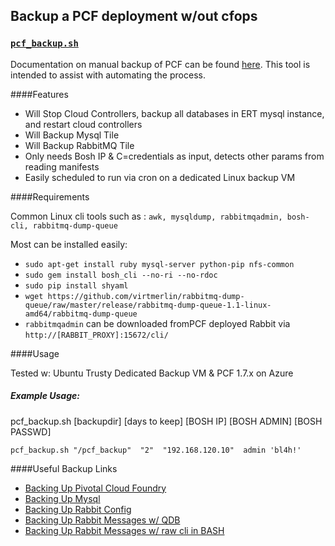 ## Backup a PCF deployment w/out cfops
### [`pcf_backup.sh`](https://github.com/virtmerlin/pcf_backup_bash/blob/master/backup_pcf.sh)


Documentation on manual backup of PCF can be found [here](https://docs.pivotal.io/pivotalcf/1-7/customizing/backup-restore/backup-pcf.html).  This tool is intended to assist with automating the process.

####Features

- Will Stop Cloud Controllers, backup all databases in ERT mysql instance, and restart cloud controllers
- Will Backup Mysql Tile
- Will Backup RabbitMQ Tile
- Only needs Bosh IP & C=credentials as input,  detects other params from reading manifests
- Easily scheduled to run via cron on a dedicated Linux backup VM


####Requirements

Common Linux cli tools such as : `awk, mysqldump, rabbitmqadmin, bosh-cli, rabbitmq-dump-queue`

Most can be installed easily:

- `sudo apt-get install ruby mysql-server python-pip nfs-common`
- `sudo gem install bosh_cli --no-ri --no-rdoc`
- `sudo pip install shyaml`
- `wget https://github.com/virtmerlin/rabbitmq-dump-queue/raw/master/release/rabbitmq-dump-queue-1.1-linux-amd64/rabbitmq-dump-queue`
- `rabbitmqadmin` can be downloaded fromPCF deployed Rabbit via `http://[RABBIT_PROXY]:15672/cli/`


####Usage

Tested w: Ubuntu Trusty Dedicated Backup VM & PCF 1.7.x on Azure
##### Example Usage:
   pcf_backup.sh [backupdir] [days to keep] [BOSH IP] [BOSH ADMIN]  [BOSH PASSWD]
   
   `pcf_backup.sh "/pcf_backup"  "2"  "192.168.120.10"  admin 'bl4h!'`
   
####Useful Backup Links

- [Backing Up Pivotal Cloud Foundry](https://docs.pivotal.io/pivotalcf/1-7/customizing/backup-restore/backup-pcf.html)
- [Backing Up Mysql](https://dev.mysql.com/doc/mysql-enterprise-backup/4.0/en/mysqlbackup.restore.html)
- [Backing Up Rabbit Config](https://www.rabbitmq.com/management-cli.html)
- [Backing Up Rabbit Messages w/ QDB](http://qdb.io/)
- [Backing Up Rabbit Messages w/ raw cli in BASH](https://github.com/virtmerlin/rabbitmq-dump-queue)